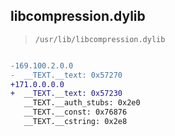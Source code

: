 ## libcompression.dylib

> `/usr/lib/libcompression.dylib`

```diff

-169.100.2.0.0
-  __TEXT.__text: 0x57270
+171.0.0.0.0
+  __TEXT.__text: 0x57230
   __TEXT.__auth_stubs: 0x2e0
   __TEXT.__const: 0x76876
   __TEXT.__cstring: 0x2e8

```
